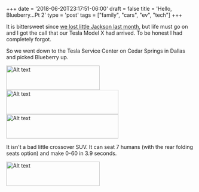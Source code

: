 +++
date = '2018-06-20T23:17:51-06:00'
draft = false
title = 'Hello, Blueberry...Pt 2'
type = 'post'
tags = ["family", "cars", "ev", "tech"]
+++


It is bittersweet since <a href="http://julianwest.me/Blog/posts/a-letter-to-our-dog/a-letter-to-our-dog/">we lost little Jackson last month</a>, but life must go on and I got the call that our Tesla Model X had arrived.  To be honest I had completely forgot.<br />

So we went down to the Tesla Service Center on Cedar Springs in Dallas and picked Blueberry up. 

<div class="image-row">
  <img src="https://julianwest.me/Blog/posts/images/me_tesla_x.jpeg" alt="Alt text" width="250" height="65"><br /> <img src="https://julianwest.me/Blog/posts/images/s_x.jpeg" alt="Alt text" width="300" height="65"><br /> <img src="https://julianwest.me/Blog/posts/images/s_x_2.jpeg" alt="Alt text" width="300" height="65">
</div>

It isn't a bad little crossover SUV.  It can seat 7 humans (with the rear folding seats option) and make 0-60 in 3.9 seconds.

<div class="image-row">
  <img src="https://julianwest.me/Blog/posts/images/x_keys.jpeg" alt="Alt text" width="250" height="65">
</div>


